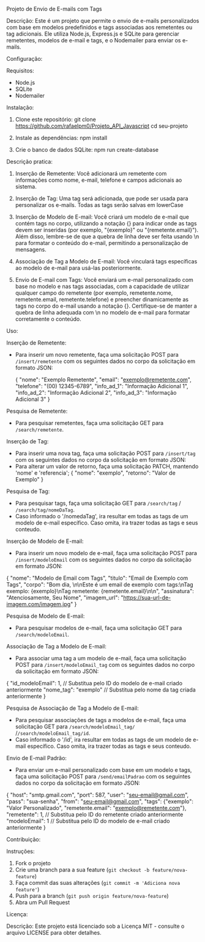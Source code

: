 Projeto de Envio de E-mails com Tags

Descrição:
Este é um projeto que permite o envio de e-mails personalizados com base em modelos predefinidos e tags associadas aos remetentes ou tag adicionais. 
Ele utiliza Node.js, Express.js e SQLite para gerenciar remetentes, modelos de e-mail e tags, e o Nodemailer para enviar os e-mails.

Configuração:

Requisitos:
- Node.js
- SQLite
- Nodemailer

Instalação:
1. Clone este repositório:
   git clone https://github.com/rafaelpm0/Projeto_API_Javascript
   cd seu-projeto

2. Instale as dependências:
   npm install

3. Crie o banco de dados SQLite:
   npm run create-database


Descrição pratica:

1. Inserção de Remetente: Você adicionará um remetente com informações como nome, e-mail, telefone e campos adicionais ao sistema.

2. Inserção de Tag: Uma tag será adicionada, que pode ser usada para personalizar os e-mails. Todas as tags serão salvas em lowerCase

3. Inserção de Modelo de E-mail: Você criará um modelo de e-mail que contém tags no corpo, utilizando a notação {} para indicar onde 
as tags devem ser inseridas (por exemplo, "{exemplo}" ou "{remetente.email}"). Além disso, lembre-se de que a quebra de linha deve ser 
feita usando \n para formatar o conteúdo do e-mail, permitindo a personalização de mensagens.

4. Associação de Tag a Modelo de E-mail: Você vinculará tags específicas ao modelo de e-mail para usá-las posteriormente.

5. Envio de E-mail com Tags: Você enviará um e-mail personalizado com base no modelo e nas tags associadas, com a capacidade de 
utilizar qualquer campo do remetente (por exemplo, remetente.nome, remetente.email, remetente.telefone) e preencher dinamicamente as 
tags no corpo do e-mail usando a notação {}. Certifique-se de manter a quebra de linha adequada com \n no modelo de e-mail para formatar corretamente o conteúdo.


Uso:

Inserção de Remetente:
- Para inserir um novo remetente, faça uma solicitação POST para `/insert/remetente` com os seguintes dados no corpo da solicitação em formato JSON:

   {
     "nome": "Exemplo Remetente",
     "email": "exemplo@remetente.com",
     "telefone": "(00) 12345-6789",
     "info_ad_1": "Informação Adicional 1",
     "info_ad_2": "Informação Adicional 2",
     "info_ad_3": "Informação Adicional 3"
   }


Pesquisa de Remetente:
- Para pesquisar remetentes, faça uma solicitação GET para `/search/remetente`.

Inserção de Tag:
- Para inserir uma nova tag, faça uma solicitação POST para `/insert/tag` com os seguintes dados no corpo da solicitação em formato JSON:
- Para alterar um valor de retorno, faça uma solicitação PATCH, mantendo 'nome' e 'referencia';
{
  "nome": "exemplo",
  "retorno": "Valor de Exemplo"
}


Pesquisa de Tag:
- Para pesquisar tags, faça uma solicitação GET para `/search/tag` / `/search/tag/nomeDaTag`.
- Caso informado o '/nomedaTag', ira resultar em todas as tags de um modelo de e-mail específico. Caso omita, ira trazer todas as tags e seus conteudo.

Inserção de Modelo de E-mail:
- Para inserir um novo modelo de e-mail, faça uma solicitação POST para `/insert/modeloEmail` com os seguintes dados no corpo da solicitação em formato JSON:

{
  "nome": "Modelo de Email com Tags",
  "titulo": "Email de Exemplo com Tags",
  "corpo": "Bom dia, \n\nEste é um email de exemplo com tags:\nTag exemplo: {exemplo}\nTag remetente: {remetente.email}\n\n",
  "assinatura": "Atenciosamente, Seu Nome",
  "imagem_url": "https://sua-url-de-imagem.com/imagem.jpg"
}


Pesquisa de Modelo de E-mail:
- Para pesquisar modelos de e-mail, faça uma solicitação GET para `/search/modeloEmail`.

Associação de Tag a Modelo de E-mail:
- Para associar uma tag a um modelo de e-mail, faça uma solicitação POST para `/insert/modeloEmail_tag` com os seguintes dados no corpo da solicitação em formato JSON:

{
  "id_modeloEmail": 1, // Substitua pelo ID do modelo de e-mail criado anteriormente
  "nome_tag": "exemplo" // Substitua pelo nome da tag criada anteriormente
}

Pesquisa de Associação de Tag a Modelo de E-mail:
- Para pesquisar associações de tags a modelos de e-mail, faça uma solicitação GET para `/search/modeloEmail_tag/` /`/search/modeloEmail_tag/id`.
- Caso informado o '/id', ira resultar em todas as tags de um modelo de e-mail específico. Caso omita, ira trazer todas as tags e seus conteudo.

Envio de E-mail Padrão:
- Para enviar um e-mail personalizado com base em um modelo e tags, faça uma solicitação POST para `/send/emailPadrao` com os seguintes dados no corpo da solicitação em formato JSON:

{
  "host": "smtp.gmail.com",
  "port": 587,
  "user": "seu-email@gmail.com",    
  "pass": "sua-senha",
  "from": "seu-email@gmail.com",
  "tags": {"exemplo": "Valor Personalizado", "remetente.email": "exemplo@remetente.com"},
  "remetente": 1, // Substitua pelo ID do remetente criado anteriormente
  "modeloEmail":  1 // Substitua pelo ID do modelo de e-mail criado anteriormente
}



Contribuição:

Instruções:
1. Fork o projeto
2. Crie uma branch para a sua feature (`git checkout -b feature/nova-feature`)
3. Faça commit das suas alterações (`git commit -m 'Adiciona nova feature'`)
4. Push para a branch (`git push origin feature/nova-feature`)
5. Abra um Pull Request

Licença:

Descrição:
Este projeto está licenciado sob a Licença MIT - consulte o arquivo LICENSE para obter detalhes.
